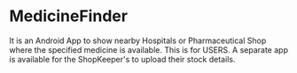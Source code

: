 # MedicineFinder

It is an Android App to show nearby Hospitals or Pharmaceutical Shop where the specified medicine is available.
This is for USERS.
A separate app is available for the ShopKeeper's to upload their stock details.
